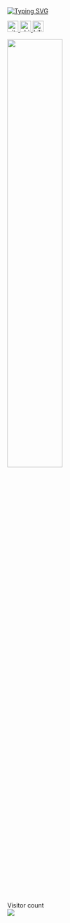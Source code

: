 
<a href="https://github.com/HuiiJi">
	<img src="https://readme-typing-svg.demolab.com?font=Georgia&size=20&duration=2000&pause=200&multiline=true&width=500&height=50&lines=大风越狠，我心越荡;" alt="Typing SVG" />
</a>
<!-- <p align="right"> 
	<img src="https://pic.imgdb.cn/item/6485d9c31ddac507cc29c26a.jpg" />
</p> -->
<p align="left">

<p> 
<a href="https://github.com/HuiiJi"> 
    <img src="https://komarev.com/ghpvc/?username=HuiiJi&color=blue" height="25px" alt="github follow" /> 
</a>
	
<a href="https://www.zhihu.com/people/zhi-bu-ke-wei-he-bi-wei-zhi">
	<img src="https://pic.imgdb.cn/item/65560636c458853aeff1c187.png" height="25px" alt="zhihu></a>
<a href="https://b23.tv/A6QrrEt">
    <img src="https://img.shields.io/badge/bilibili-0079FF.svg?style=plastic&logo=bilibili&logoColor=white" height="25px" alt="bilibili" /></a>

</p> 

<img style="width: 50%" align="medium" src="https://github-readme-stats.vercel.app/api?username=HuiiJi&show_icons=true&hide_border=true&count_private=true" />

<p align="left"> 
  Visitor count<br>
  <img src="https://profile-counter.glitch.me/HuiiJi/count.svg" />
</p>


